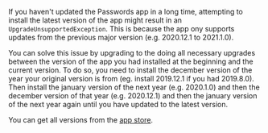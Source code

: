 If you haven't updated the Passwords app in a long time, attempting to install the latest version of the app might result in an `UpgradeUnsupportedException`.
This is because the app ony supports updates from the previous major version (e.g. 2020.12.1 to 2021.1.0).

You can solve this issue by upgrading to the doing all necessary upgrades between the version of the app you had installed at the beginning and the current version.
To do so, you need to install the december version of the year your original version is from (eg. install 2019.12.1 if you had 2019.8.0).
Then install the january version of the next year (e.g. 2020.1.0) and then the december version of that year (e.g. 2020.12.1) and then the january version of the next year again until you have updated to the latest version.

You can get all versions from the [app store](https://apps.nextcloud.com/apps/passwords/releases).